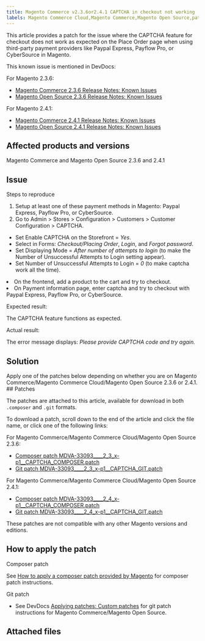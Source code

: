 ```yaml
---
title: Magento Commerce v2.3.6or2.4.1 CAPTCHA in checkout not working
labels: Magento Commerce Cloud,Magento Commerce,Magento Open Source,patch,order,PayPal Express Checkout,2.3.6,2.4.1,CyberSource,PayFlow Pro,CAPTCHA
---
```


This article provides a patch for the issue where the CAPTCHA feature for checkout does not work as expected on the Place Order page when using third-party payment providers like Paypal Express, Payflow Pro, or CyberSource in Magento.

This known issue is mentioned in DevDocs:

For Magento 2.3.6:

* [Magento Commerce 2.3.6 Release Notes: Known Issues](https://devdocs.magento.com/guides/v2.3/release-notes/commerce-2-3-6.html#known-issues)
* [Magento Open Source 2.3.6 Release Notes: Known Issues](https://devdocs.magento.com/guides/v2.3/release-notes/open-source-2-3-6.html#known-issues)

For Magento 2.4.1:

* [Magento Commerce 2.4.1 Release Notes: Known Issues](https://devdocs.magento.com/guides/v2.4/release-notes/commerce-2-4-1.html#known-issues)
* [Magento Open Source 2.4.1 Release Notes: Known Issues](https://devdocs.magento.com/guides/v2.4/release-notes/open-source-2-4-1.html#known-issues)

## Affected products and versions

Magento Commerce and Magento Open Source 2.3.6 and 2.4.1

## Issue

Steps to reproduce

1. Setup at least one of these payment methods in Magento: Paypal Express, Payflow Pro, or CyberSource.
1. Go to Admin > Stores > Configuration > Customers > Customer Configuration > CAPTCHA.

* Set Enable CAPTCHA on the Storefront = _Yes_.
* Select in Forms: _Checkout/Placing Order_, _Login_, and _Forgot password_.
* Set Displaying Mode = _After number of attempts to login_ (to make the Number of Unsuccessful Attempts to Login setting appear).
* Set Number of Unsuccessful Attempts to Login = _0_ (to make captcha work all the time).

<li>On the frontend, add a product to the cart and try to checkout.</li>
<li>On Payment information page, enter captcha and try to checkout with Paypal Express, Payflow Pro, or CyberSource.</li>

Expected result:

The CAPTCHA feature functions as expected.

Actual result:

The error message displays: _Please provide CAPTCHA code and try again._

## Solution

Apply one of the patches below depending on whether you are on Magento Commerce/Magento Commerce Cloud/Magento Open Source 2.3.6 or 2.4.1. ## Patches

The patches are attached to this article, available for download in both `` .composer `` and `` .git `` formats.

To download a patch, scroll down to the end of the article and click the file name, or click one of the following links:

For Magento Commerce/Magento Commerce Cloud/Magento Open Source 2.3.6:

* [Composer patch MDVA-33093\_\_\_\_2\_3\_x-p1\_\_CAPTCHA\_COMPOSER.patch](https://support.magento.com/hc/en-us/article_attachments/360088788131/MDVA-33093____2_3_x-p1__CAPTCHA_COMPOSER.patch)
* [Git patch MDVA-33093\_\_\_\_2\_3\_x-p1\_\_CAPTCHA\_GIT.patch](https://support.magento.com/hc/en-us/article_attachments/360088723432/MDVA-33093____2_3_x-p1__CAPTCHA_GIT.patch)

For Magento Commerce/Magento Commerce Cloud/Magento Open Source 2.4.1:

* [Composer patch MDVA-33093\_\_\_\_2\_4\_x-p1\_\_CAPTCHA\_COMPOSER.patch](https://support.magento.com/hc/en-us/article_attachments/360088788151/MDVA-33093____2_4_x-p1__CAPTCHA_COMPOSER.patch)
* [Git patch MDVA-33093\_\_\_\_2\_4\_x-p1\_\_CAPTCHA\_GIT.patch](https://support.magento.com/hc/en-us/article_attachments/360088723452/MDVA-33093____2_4_x-p1__CAPTCHA_GIT.patch)

These patches are not compatible with any other Magento versions and editions.

## How to apply the patch

Composer patch

See [How to apply a composer patch provided by Magento](https://support.magento.com/hc/en-us/articles/360028367731) for composer patch instructions.

Git patch

* See DevDocs [Applying patches: Custom patches](https://devdocs.magento.com/guides/v2.4/comp-mgr/patching.html#custom-patches) for git patch instructions for Magento Commerce/Magento Open Source.

## Attached files
